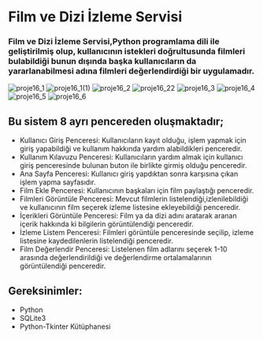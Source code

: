 # Film ve Dizi İzleme Servisi
### Film ve Dizi İzleme Servisi,Python programlama dili ile geliştirilmiş olup, kullanıcının istekleri doğrultusunda filmleri bulabildiği bunun dışında başka kullanıcıların da yararlanabilmesi adına filmleri değerlendirdiği bir uygulamadır.

![proje16_1](https://github.com/elifozten/proje16/assets/148040261/7ac41d13-2935-4ede-99fb-945e6a422259)
![proje16_1(1)](https://github.com/elifozten/proje16/assets/148040261/570ad0da-002b-4e27-97cd-80bcfc5507c2)
![proje16_2](https://github.com/elifozten/proje16/assets/148040261/5e65ebc0-1d1a-4c9e-8ab4-cccbef1b3887)
![proje16_22](https://github.com/elifozten/proje16/assets/148040261/b328b72e-25be-40fb-a488-9f42c2e58ac6)
![proje16_3](https://github.com/elifozten/proje16/assets/148040261/e76f01e3-4564-4333-96ee-f040afb960c7)
![proje16_4](https://github.com/elifozten/proje16/assets/148040261/0108c682-1081-461d-b036-855015be6efe)
![proje16_5](https://github.com/elifozten/proje16/assets/148040261/554c6658-e2b7-4c1c-9a07-52c52b693ba6)
![proje16_6](https://github.com/elifozten/proje16/assets/148040261/90a05d02-a2c3-4788-a9a7-2423683a6015)

## Bu sistem 8 ayrı pencereden oluşmaktadır;
* Kullanıcı Giriş Penceresi: Kullanıcıların kayıt olduğu, işlem yapmak için giriş yapabildiği ve kullanım hakkında yardım alabildikleri penceredir.
* Kullanım Kılavuzu Penceresi: Kullanıcıların yardım almak için kullanıcı giriş penceresinde bulunan buton ile birlikte girmiş olduğu penceredir.
* Ana Sayfa Penceresi: Kullanıcı giriş yapdıktan sonra karşısına çıkan işlem yapma sayfasıdır.
* Film Ekle Penceresi: Kullanıcının başkaları için film paylaştığı penceredir.
* Filmleri Görüntüle Penceresi: Mevcut filmlerin listelendiği,izlenilebildiği ve kullanıcının film seçerek izleme listesine ekleyebildiği penceredir.
* İçerikleri Görüntüle Penceresi: Film ya da dizi adını aratarak aranan içerik hakkında ki bilgilerin görüntülendiği penceredir.
* İzleme Listem Penceresi: Filmleri görüntüle penceresinde seçilip, izleme listesine kaydedilenlerin listelendiği penceredir.
* Film Değerlendir Penceresi: Listelenen film adlarını seçerek 1-10 arasında değerlendirildiği ve değerlendirme ortalamalarının görüntülendiği penceredir.

## Gereksinimler:
* Python
* SQLite3
* Python-Tkinter Kütüphanesi
